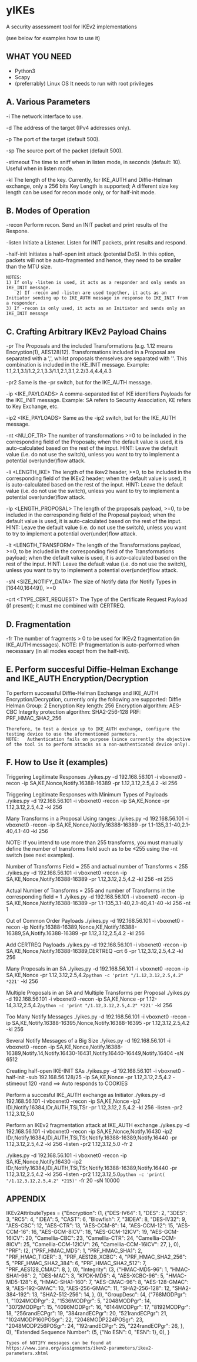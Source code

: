 # yIKEs
A security assessment tool for IKEv2 implementations

(see below for examples how to use it)

WHAT YOU NEED
-------------
- Python3
- Scapy 
- (preferrably) Linux OS
It needs to run with root privileges

A. Various Parameters
---------------------
  -i <INTERFACE> 		The network interface to use.
  
  -d <IP>			The address of the target (IPv4 addresses only).
  
  -p <port>			The port of the target (default 500).
  
  -sp <port>			The source port of the packet (default 500).
  
  -stimeout <msec> 		The time to sniff when in listen mode, in seconds (default: 10). Useful when in listen  mode.
  
  -kl <KLENGTH>		  	The length of the key. Currently, for IKE_AUTH and Diffie-Helman exchange, only a 256 bits Key Length is supported; A different size key length can be used for recon mode only, or for half-init mode. 

B. Modes of Operation
---------------------
  -recon			Perform recon. Send an INIT packet and print results of the Respone.
  
  -listen 			Initiate a Listener. Listen for INIT packets, print results and respond.
  
  -half-init			Initiates a half-open init attack (potential DoS). In	this option, packets will not be auto-fragmented and	hence, they need to be smaller than the MTU size.

	NOTES:		
	1) If only -listen is used, it acts as a responder and only sends an IKE_INIT message.
      	2) If -recon and -listen are used together, it acts as an Initiator sending up to IKE_AUTH message in response to IKE_INIT from a responder.
	3) If -recon is only used, it acts as an Initiator and sends only an IKE_INIT message

C. Crafting Arbitrary IKEv2 Payload Chains
------------------------------------------
  -pr <PROPOSALS> 		      The Proposals and the included Transformations (e.g. 1.12 means Encryption(1), AES128(12). Transformations included in a Proposal are separated with a ',', whilst proposals themselves are separated with ''. This combination is included in the IKE_INIT message. Example: 1.1,2.1,3.1/1.2,2.1,3.3/1.1,2.1,3.1,2.2/3.4,4.4,4.3
	
  -pr2 <PROPOSALS>		      Same is the -pr switch, but for the IKE_AUTH message. 
	
  -ip <IKE_PAYLOADS>		    A comma-separated list of IKE identifiers Payloads for the IKE_INIT message. Example: SA refers to Security Association, KE refers to Key Exchange, etc.
  
  -ip2 <IKE_PAYLOADS>		    Same as the -ip2 switch, but for the IKE_AUTH message.
  
  -nt <NU_OF_TR>		    The number of transformations >=0 to be included in the corresponding field of the Proposals; when the default value is used, it is auto-calculated based on the rest of the input. HINT: Leave the default value (i.e. do not use the switch), unless you want to try to implement a potential over(under)flow attack.
  
  -li <LENGTH_IKE>		      The length of the ikev2 header, >=0, to be included in the corresponding field of the IKEv2 header; when the default value is used, it is auto-calculated based on the rest of the input. HINT: Leave the default value (i.e. do not use the switch), unless you want to try to implement a potential over(under)flow attack.
  
  -lp <LENGTH_PROPOSAL>	    The length of the proposals payload, >=0, to be included in the corresponding field of the Proposal payload; when the default value is used, it is auto-calculated based on the rest of the input. HINT: Leave the default value (i.e. do not use the switch), unless you want to try to implement a potential over(under)flow attack.
  
  -lt <LENGTH_TRANSFORM>	  The length of the Transformations payload, >=0, to be included in the corresponding field of the Transformations payload; when the default value is used, it is auto-calculated based on the rest of the input. HINT: Leave the default value (i.e. do not use the switch), unless you want to try to implement a potential over(under)flow attack.
  
  -sN <SIZE_NOTIFY_DATA>	  The size of Notify data (for Notify Types in [16440,16449]), >=0
  
  -crt <TYPE_CERT_REQUEST>	The Type of the Certificate Request Payload (if present); it must me combined with CERTREQ. 

D. Fragmentation
----------------
  -fr 			The number of fragments > 0 to be used for IKEv2 fragmentation (in IKE_AUTH messages).
	NOTE: IP fragmentation is auto-performed when necesssary (in all modes except from the half-init).
 
E. Perform succesful Diffie-Helman Exchange and IKE_AUTH Encryption/Decryption
------------------------------------------------------------------------------
To perform successful Diffie-Helman Exchange and IKE_AUTH Encryption/Decryption, currently only the following are supported:
	Diffie Helman Group:		        2
	Encryption Key length:		      256
	Encryption algorithm: 		      AES-CBC
	Integrity protection algorithm: SHA2-256-128
	PRF:				                    PRF_HMAC_SHA2_256

	Therefore, to test a device up to IKE_AUTH exchange, configure the testing device to use the aformentioned parmeters. 
	NOTE: 	Authentication fails on purpose (since currently the objective of the tool is to perform attacks as a non-authenticated device only).

F. How to Use it (examples)
---------------------------
Triggering Legitimate Responses
./yikes.py -d 192.168.56.101 -i vboxnet0 -recon -ip SA,KE,Nonce,Notify.16388-16389 -pr 1.12,3.12,2.5,4.2 -kl 256

Triggering Legitimate Responses with Minimum Types of Payloads
./yikes.py -d 192.168.56.101 -i vboxnet0 -recon -ip SA,KE,Nonce -pr 1.12,3.12,2.5,4.2 -kl 256

Many Transforms in a Proposal
Using ranges:
./yikes.py -d 192.168.56.101 -i vboxnet0 -recon -ip SA,KE,Nonce,Notify.16388-16389 -pr 1.1-135,3.1-40,2.1-40,4.1-40 -kl 256

NOTE: If you intend to use more than 255 transforms, you must manually define the number of transforms field such as to be ≤255 using the -nt switch (see next examples).

Number of Transforms Field = 255 and actual number of Transforms < 255
./yikes.py -d 192.168.56.101 -i vboxnet0 -recon -ip SA,KE,Nonce,Notify.16388-16389 -pr 1.12,3.12,2.5,4.2 -kl 256 -nt 255

Actual Number of Transforms = 255 and number of Transforms in the corresponding field = 1
./yikes.py -d 192.168.56.101 -i vboxnet0 -recon -ip SA,KE,Nonce,Notify.16388-16389 -pr 1.1-135,3.1-40,2.1-40,4.1-40 -kl 256 -nt 1

Out of Common Order Payloads
./yikes.py -d 192.168.56.101 -i vboxnet0 -recon -ip Notify.16388-16389,Nonce,KE,Notify.16388-16389,SA,Notify.16388-16389 -pr 1.12,3.12,2.5,4.2 -kl 256

Add CERTREQ Payloads
./yikes.py -d 192.168.56.101 -i vboxnet0 -recon -ip SA,KE,Nonce,Notify.16388-16389,CERTREQ -crt 6 -pr 1.12,3.12,2.5,4.2 -kl 256

Many Proposals in an SA
./yikes.py -d 192.168.56.101 -i vboxnet0 -recon -ip SA,KE,Nonce -pr 1.12,3.12,2.5,4.2`python -c 'print "/1.12,3.12,2.5,4.2" *221'`  -kl 256

Multiple Proposals in an SA and Multiple Transforms per Proposal
./yikes.py -d 192.168.56.101 -i vboxnet0 -recon -ip SA,KE,Nonce -pr 1.12-14,3.12,2.5,4.2`python -c 'print "/1.12,3.12,2.5,4.2" *221'`  -kl 256

Too Many Notify Messages
./yikes.py -d 192.168.56.101 -i vboxnet0 -recon -ip SA,KE,Notify.16388-16395,Nonce,Notify.16388-16395 -pr 1.12,3.12,2.5,4.2 -kl 256

Several Notify Messages of a Big Size
./yikes.py -d 192.168.56.101 -i vboxnet0 -recon -ip SA,KE,Nonce,Notify.16388-16389,Notify.14,Notify.16430-16431,Notify.16440-16449,Notify.16404 -sN 6512 

Creating half-open IKE-INIT SAs
./yikes.py -d 192.168.56.101 -i vboxnet0 -half-init -sub 192.168.56.128/25 -ip SA,KE,Nonce -pr 1.12,3.12,2.5,4.2 -stimeout 120  -rand
==> Auto responds to COOKIES

Perform a succesful IKE_AUTH exchange as Initiator
./yikes.py -d 192.168.56.101 -i vboxnet0 -recon -ip SA,KE,Nonce -ip2 IDi,Notify.16384,IDr,AUTH,TSi,TSr -pr 1.12,3.12,2.5,4.2 -kl 256 -listen -pr2 1.12,3.12,5.0

Perform an IKEv2 fragmentation attack at IKE_AUTH exchange
./yikes.py -d 192.168.56.101 -i vboxnet0 -recon -ip SA,KE,Nonce,Notify.16430 -ip2 IDr,Notify.16384,IDi,AUTH,TSi,TSr,Notify.16388-16389,Notify.16440  -pr 1.12,3.12,2.5,4.2 -kl 256 -listen -pr2 1.12,3.12,5.0 -fr 2

./yikes.py -d 192.168.56.101 -i vboxnet0 -recon -ip SA,KE,Nonce,Notify.16430 -ip2 IDr,Notify.16384,IDi,AUTH,TSi,TSr,Notify.16388-16389,Notify.16440  -pr 1.12,3.12,2.5,4.2 -kl 256 -listen -pr2 1.12,3.12,5.0`python -c 'print( "/1.12,3.12,2.5,4.2" *215)'` -fr 20 -sN 10000

APPENDIX
--------
IKEv2AttributeTypes = {"Encryption": (1, {"DES-IV64": 1,
                                          "DES": 2,
                                          "3DES": 3,
                                          "RC5": 4,
                                          "IDEA": 5,
                                          "CAST": 6,
                                          "Blowfish": 7,
                                          "3IDEA": 8,
                                          "DES-IV32": 9,
                                          "AES-CBC": 12,
                                          "AES-CTR": 13,
                                          "AES-CCM-8": 14,
                                          "AES-CCM-12": 15,
                                          "AES-CCM-16": 16,
                                          "AES-GCM-8ICV": 18,
                                          "AES-GCM-12ICV": 19,
                                          "AES-GCM-16ICV": 20,
                                          "Camellia-CBC": 23,
                                          "Camellia-CTR": 24,
                                          "Camellia-CCM-8ICV": 25,
                                          "Camellia-CCM-12ICV": 26,
                                          "Camellia-CCM-16ICV": 27,
                                          }, 0),
                       "PRF": (2, {"PRF_HMAC_MD5": 1,
                                   "PRF_HMAC_SHA1": 2,
                                   "PRF_HMAC_TIGER": 3,
                                   "PRF_AES128_XCBC": 4,
                                   "PRF_HMAC_SHA2_256": 5,
                                   "PRF_HMAC_SHA2_384": 6,
                                   "PRF_HMAC_SHA2_512": 7,
                                   "PRF_AES128_CMAC": 8,
                                   }, 0),
                      "Integrity": (3, {"HMAC-MD5-96": 1,
                                         "HMAC-SHA1-96": 2,
                                         "DES-MAC": 3,
                                         "KPDK-MD5": 4,
                                         "AES-XCBC-96": 5,
                                         "HMAC-MD5-128": 6,
                                         "HMAC-SHA1-160": 7,
                                         "AES-CMAC-96": 8,
                                         "AES-128-GMAC": 9,
                                         "AES-192-GMAC": 10,
                                         "AES-256-GMAC": 11,
                                         "SHA2-256-128": 12,
                                         "SHA2-384-192": 13,
                                         "SHA2-512-256": 14,
                                         }, 0),
                       "GroupDesc": (4, {"768MODPgr": 1,
                                         "1024MODPgr": 2,
                                         "1536MODPgr": 5,
                                         "2048MODPgr": 14,
                                         "3072MODPgr": 15,
                                         "4096MODPgr": 16,
                                         "6144MODPgr": 17,
                                         "8192MODPgr": 18,
                                         "256randECPgr": 19,
                                         "384randECPgr": 20,
                                         "521randECPgr": 21,
                                         "1024MODP160POSgr": 22,
                                         "2048MODP224POSgr": 23,
                                         "2048MODP256POSgr": 24,
                                         "192randECPgr": 25,
                                         "224randECPgr": 26,
                                         }, 0),
                       "Extended Sequence Number": (5, {"No ESN": 0,
                                                        "ESN": 1}, 0),
                       }


	Types of NOTIFY messages can be found at https://www.iana.org/assignments/ikev2-parameters/ikev2-parameters.xhtml

